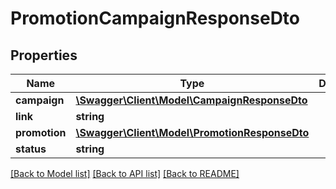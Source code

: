 # PromotionCampaignResponseDto

## Properties
Name | Type | Description | Notes
------------ | ------------- | ------------- | -------------
**campaign** | [**\Swagger\Client\Model\CampaignResponseDto**](CampaignResponseDto.md) |  | 
**link** | **string** |  | 
**promotion** | [**\Swagger\Client\Model\PromotionResponseDto**](PromotionResponseDto.md) |  | 
**status** | **string** |  | 

[[Back to Model list]](../../README.md#documentation-for-models) [[Back to API list]](../../README.md#documentation-for-api-endpoints) [[Back to README]](../../README.md)

